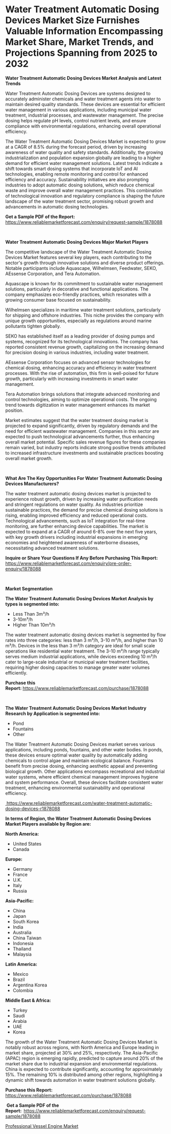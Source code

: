 <p><h1>Water Treatment Automatic Dosing Devices Market Size Furnishes Valuable Information Encompassing Market Share, Market Trends, and Projections Spanning from 2025 to 2032</h1></p><p><strong>Water Treatment Automatic Dosing Devices Market Analysis and Latest Trends</strong></p>
<p><p>Water Treatment Automatic Dosing Devices are systems designed to accurately administer chemicals and water treatment agents into water to maintain desired quality standards. These devices are essential for efficient water management in various applications, including municipal water treatment, industrial processes, and wastewater management. The precise dosing helps regulate pH levels, control nutrient levels, and ensure compliance with environmental regulations, enhancing overall operational efficiency.</p><p>The Water Treatment Automatic Dosing Devices Market is expected to grow at a CAGR of 8.5% during the forecast period, driven by increasing awareness of water quality and safety standards. Additionally, the growing industrialization and population expansion globally are leading to a higher demand for efficient water management solutions. Latest trends indicate a shift towards smart dosing systems that incorporate IoT and AI technologies, enabling remote monitoring and control for enhanced efficiency and accuracy. Sustainability initiatives are also prompting industries to adopt automatic dosing solutions, which reduce chemical waste and improve overall water management practices. This combination of technological innovation and regulatory compliance is shaping the future landscape of the water treatment sector, promising robust growth and advancements in automatic dosing technologies.</p></p>
<p><strong>Get a Sample PDF of the Report:&nbsp;</strong> <a href="https://www.reliablemarketforecast.com/enquiry/request-sample/1878088?utm_campaign=2320&utm_medium=2&utm_source=Github&utm_content=ia&utm_term=28022025&utm_id=water-treatment-automatic-dosing-devices">https://www.reliablemarketforecast.com/enquiry/request-sample/1878088</a></p>
<p>&nbsp;</p>
<p><strong>Water Treatment Automatic Dosing Devices Major Market Players</strong></p>
<p><p>The competitive landscape of the Water Treatment Automatic Dosing Devices Market features several key players, each contributing to the sector's growth through innovative solutions and diverse product offerings. Notable participants include Aquascape, Wilhelmsen, Feedwater, SEKO, AEssense Corporation, and Tera Automation.</p><p>Aquascape is known for its commitment to sustainable water management solutions, particularly in decorative and functional applications. The company emphasizes eco-friendly practices, which resonates with a growing consumer base focused on sustainability.</p><p>Wilhelmsen specializes in maritime water treatment solutions, particularly for shipping and offshore industries. This niche provides the company with unique growth opportunities, especially as regulations around marine pollutants tighten globally.</p><p>SEKO has established itself as a leading provider of dosing pumps and systems, recognized for its technological innovations. The company has reported consistent revenue growth, capitalizing on the increasing demand for precision dosing in various industries, including water treatment.</p><p>AEssense Corporation focuses on advanced sensor technologies for chemical dosing, enhancing accuracy and efficiency in water treatment processes. With the rise of automation, this firm is well-poised for future growth, particularly with increasing investments in smart water management.</p><p>Tera Automation brings solutions that integrate advanced monitoring and control technologies, aiming to optimize operational costs. The ongoing trend towards digitization in water management enhances its market position.</p><p>Market estimates suggest that the water treatment dosing market is projected to expand significantly, driven by regulatory demands and the need for efficient wastewater management. Companies in this sector are expected to push technological advancements further, thus enhancing overall market potential. Specific sales revenue figures for these companies remain varied, but industry reports indicate strong positive trends attributed to increased infrastructure investments and sustainable practices boosting overall market growth.</p></p>
<p>&nbsp;</p>
<p><strong>What Are The Key Opportunities For Water Treatment Automatic Dosing Devices Manufacturers?</strong></p>
<p><p>The water treatment automatic dosing devices market is projected to experience robust growth, driven by increasing water purification needs and stringent regulations on water quality. As industries prioritize sustainable practices, the demand for precise chemical dosing solutions is rising, enabling improved efficiency and reduced operational costs. Technological advancements, such as IoT integration for real-time monitoring, are further enhancing device capabilities. The market is expected to expand at a CAGR of around 6-8% over the next five years, with key growth drivers including industrial expansions in emerging economies and heightened awareness of waterborne diseases, necessitating advanced treatment solutions.</p></p>
<p><strong>Inquire or Share Your Questions If Any Before Purchasing This Report:</strong> <a href="https://www.reliablemarketforecast.com/enquiry/pre-order-enquiry/1878088?utm_campaign=2320&utm_medium=2&utm_source=Github&utm_content=ia&utm_term=28022025&utm_id=water-treatment-automatic-dosing-devices">https://www.reliablemarketforecast.com/enquiry/pre-order-enquiry/1878088</a></p>
<p>&nbsp;</p>
<p><strong>Market Segmentation</strong></p>
<p><strong>The Water Treatment Automatic Dosing Devices Market Analysis by types is segmented into:</strong></p>
<p><ul><li>Less Than 3m³/h</li><li>3-10m³/h</li><li>Higher Than 10m³/h</li></ul></p>
<p><p>The water treatment automatic dosing devices market is segmented by flow rates into three categories: less than 3 m³/h, 3-10 m³/h, and higher than 10 m³/h. Devices in the less than 3 m³/h category are ideal for small scale operations like residential water treatment. The 3-10 m³/h range typically serves medium industrial applications, while devices exceeding 10 m³/h cater to large-scale industrial or municipal water treatment facilities, requiring higher dosing capacities to manage greater water volumes efficiently.</p></p>
<p><strong>Purchase this Report:&nbsp;</strong><a href="https://www.reliablemarketforecast.com/purchase/1878088?utm_campaign=2320&utm_medium=2&utm_source=Github&utm_content=ia&utm_term=28022025&utm_id=water-treatment-automatic-dosing-devices">https://www.reliablemarketforecast.com/purchase/1878088</a></p>
<p>&nbsp;</p>
<p><strong>The Water Treatment Automatic Dosing Devices Market Industry Research by Application is segmented into:</strong></p>
<p><ul><li>Pond</li><li>Fountains</li><li>Other</li></ul></p>
<p><p>The Water Treatment Automatic Dosing Devices market serves various applications, including ponds, fountains, and other water bodies. In ponds, these devices ensure optimal water quality by automatically adding chemicals to control algae and maintain ecological balance. Fountains benefit from precise dosing, enhancing aesthetic appeal and preventing biological growth. Other applications encompass recreational and industrial water systems, where efficient chemical management improves hygiene and system performance. Overall, these devices facilitate consistent water treatment, enhancing environmental sustainability and operational efficiency.</p></p>
<p><a href="https://www.reliablemarketforecast.com/water-treatment-automatic-dosing-devices-r1878088?utm_campaign=2320&utm_medium=2&utm_source=Github&utm_content=ia&utm_term=28022025&utm_id=water-treatment-automatic-dosing-devices">&nbsp;https://www.reliablemarketforecast.com/water-treatment-automatic-dosing-devices-r1878088</a></p>
<p><strong>In terms of Region, the Water Treatment Automatic Dosing Devices Market Players available by Region are:</strong></p>
<p>
    <p> <strong> North America: </strong>
        <ul>
            <li>United States</li>
            <li>Canada</li>
        </ul>
        </p> 
    <p> <strong> Europe: </strong>
        <ul>
            <li>Germany</li>
            <li>France</li>
            <li>U.K.</li>
            <li>Italy</li>
            <li>Russia</li>
        </ul>
        </p> 
    <p> <strong> Asia-Pacific: </strong>
        <ul>
            <li>China</li>
            <li>Japan</li>
            <li>South Korea</li>
            <li>India</li>
            <li>Australia</li>
            <li>China Taiwan</li>
            <li>Indonesia</li>
            <li>Thailand</li>
            <li>Malaysia</li>
        </ul>
        </p> 
    <p> <strong> Latin America: </strong>
        <ul>
            <li>Mexico</li>
            <li>Brazil</li>
            <li>Argentina Korea</li>
            <li>Colombia</li>
        </ul>
        </p> 
    <p> <strong> Middle East & Africa: </strong>
        <ul>
            <li>Turkey</li>
            <li>Saudi</li>
            <li>Arabia</li>
            <li>UAE</li>
            <li>Korea</li>
        </ul>
    </p>
    </p>
<p><p>The growth of the Water Treatment Automatic Dosing Devices Market is notably robust across regions, with North America and Europe leading in market share, projected at 30% and 25%, respectively. The Asia-Pacific (APAC) region is emerging rapidly, predicted to capture around 20% of the market share due to industrial expansion and environmental regulations. China is expected to contribute significantly, accounting for approximately 15%. The remaining 10% is distributed among other regions, highlighting a dynamic shift towards automation in water treatment solutions globally.</p></p>
<p><strong>Purchase this Report: </strong><a href="https://www.reliablemarketforecast.com/purchase/1878088?utm_campaign=2320&utm_medium=2&utm_source=Github&utm_content=ia&utm_term=28022025&utm_id=water-treatment-automatic-dosing-devices">https://www.reliablemarketforecast.com/purchase/1878088</a></p>
<p>&nbsp;<strong>Get a Sample PDF of the Report:&nbsp;&nbsp;</strong><a href="https://www.reliablemarketforecast.com/enquiry/request-sample/1878088?utm_campaign=2320&utm_medium=2&utm_source=Github&utm_content=ia&utm_term=28022025&utm_id=water-treatment-automatic-dosing-devices">https://www.reliablemarketforecast.com/enquiry/request-sample/1878088</a></p>
<p><strong></strong></p>
<p><p><a href="https://github.com/jaquelynhasenaue8/Market-Research-Report-List-1/blob/main/professional-vessel-engine-market.md?utm_campaign=2320&utm_medium=2&utm_source=Github&utm_content=ia&utm_term=28022025&utm_id=water-treatment-automatic-dosing-devices">Professional Vessel Engine Market</a></p></p>